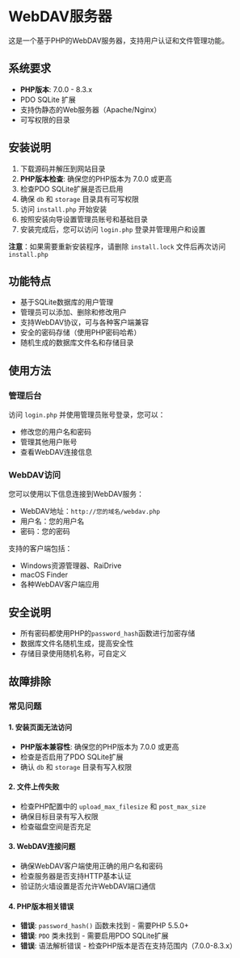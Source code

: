 # WebDAV服务器

这是一个基于PHP的WebDAV服务器，支持用户认证和文件管理功能。

## 系统要求

- **PHP版本**: 7.0.0 - 8.3.x
- PDO SQLite 扩展
- 支持伪静态的Web服务器（Apache/Nginx）
- 可写权限的目录

## 安装说明

1. 下载源码并解压到网站目录
2. **PHP版本检查**: 确保您的PHP版本为 7.0.0 或更高
3. 检查PDO SQLite扩展是否已启用
4. 确保 `db` 和 `storage` 目录具有可写权限
5. 访问 `install.php` 开始安装
6. 按照安装向导设置管理员账号和基础目录
7. 安装完成后，您可以访问 `login.php` 登录并管理用户和设置

**注意**：如果需要重新安装程序，请删除 `install.lock` 文件后再次访问 `install.php`

## 功能特点

- 基于SQLite数据库的用户管理
- 管理员可以添加、删除和修改用户
- 支持WebDAV协议，可与各种客户端兼容
- 安全的密码存储（使用PHP密码哈希）
- 随机生成的数据库文件名和存储目录

## 使用方法

### 管理后台

访问 `login.php` 并使用管理员账号登录，您可以：

- 修改您的用户名和密码
- 管理其他用户账号
- 查看WebDAV连接信息

### WebDAV访问

您可以使用以下信息连接到WebDAV服务：

- WebDAV地址：`http://您的域名/webdav.php`
- 用户名：您的用户名
- 密码：您的密码

支持的客户端包括：

- Windows资源管理器、RaiDrive
- macOS Finder
- 各种WebDAV客户端应用

## 安全说明

- 所有密码都使用PHP的`password_hash`函数进行加密存储
- 数据库文件名随机生成，提高安全性
- 存储目录使用随机名称，可自定义

## 故障排除

### 常见问题

#### 1. 安装页面无法访问
- **PHP版本兼容性**: 确保您的PHP版本为 7.0.0 或更高
- 检查是否启用了PDO SQLite扩展
- 确认 `db` 和 `storage` 目录有写入权限

#### 2. 文件上传失败
- 检查PHP配置中的 `upload_max_filesize` 和 `post_max_size`
- 确保目标目录有写入权限
- 检查磁盘空间是否充足

#### 3. WebDAV连接问题
- 确保WebDAV客户端使用正确的用户名和密码
- 检查服务器是否支持HTTP基本认证
- 验证防火墙设置是否允许WebDAV端口通信

#### 4. PHP版本相关错误
- **错误**: `password_hash()` 函数未找到 - 需要PHP 5.5.0+
- **错误**: `PDO` 类未找到 - 需要启用PDO SQLite扩展
- **错误**: 语法解析错误 - 检查PHP版本是否在支持范围内（7.0.0-8.3.x）